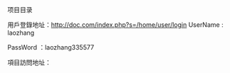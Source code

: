 ﻿项目目录

用戶登錄地址：http://doc.com/index.php?s=/home/user/login
UserName : laozhang

PassWord ：laozhang335577

項目訪問地址：